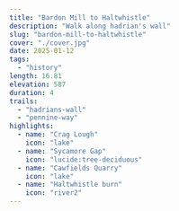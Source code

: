 ```yaml
---
title: "Bardon Mill to Haltwhistle"
description: "Walk along hadrian's wall"
slug: "bardon-mill-to-haltwhistle"
cover: "./cover.jpg"
date: 2025-01-12
tags:
  - "history"
length: 16.81
elevation: 587
duration: 4
trails:
  - "hadrians-wall"
  - "pennine-way"
highlights:
  - name: "Crag Lough"
    icon: "lake"
  - name: "Sycamore Gap"
    icon: "lucide:tree-deciduous"
  - name: "Cawfields Quarry"
    icon: "lake"
  - name: "Haltwhistle burn"
    icon: "river2"
---
```

